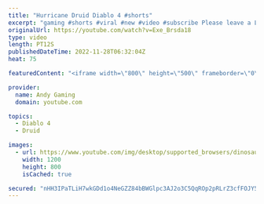 ```yaml
---
title: "Hurricane Druid Diablo 4 #shorts"
excerpt: "gaming #shorts #viral #new #video #subscribe Please leave a Like & Subscribe, it helps the channel grow!"
originalUrl: https://youtube.com/watch?v=Exe_Brsda18
type: video
length: PT12S
publishedDateTime: 2022-11-28T06:32:04Z
heat: 75

featuredContent: "<iframe width=\"800\" height=\"500\" frameborder=\"0\" src=\"https://www.youtube.com/embed/Exe_Brsda18\" allow=\"accelerometer; autoplay; encrypted-media; gyroscope; picture-in-picture\" allowfullscreen></iframe>"

provider:
  name: Andy Gaming
  domain: youtube.com

topics:
  - Diablo 4
  - Druid

images:
  - url: https://www.youtube.com/img/desktop/supported_browsers/dinosaur.png
    width: 1200
    height: 800
    isCached: true

secured: "nHH3IPaTLiH7wkGDd1o4NeGZZ84bBWGlpc3AJ2o3C5QqROp2pRLrZ3cfFOJY5ywpyx5COLC8PzSpyB+6BSDK77t/yF2bQBZnbkGwvzGa8aF+H/LBh16Ip18UbR8xXWFCgFrG9HRW4/z46xEIJPQr/f+0DbnhEY8w4Ppx3PKWpz4BE7LDuxHrYIpTHExxBeW7zoFpD/ssBzUygU4gTvVpyXtD/jc2Xnd9BvSgnze7MUeuh2JI6V+oXhtZiAgU5fuWBR/IgOGdF6m9RrguxrEzdNQDsE/RuLbiFwEZpEcJm4szqKn+DmROs1EqbAWfWSd3mPw6SBJQTRAcsPvcR7LN7Mjp2eRGlFRBTvVzQ5plaCoMUIlwxL8UVUzzeo9IGE6GSKBZL9+cb+4UfOqq7JTDLjA0NmfR46+isxKBev+sqRA=;4d0zQ5y+45i7TBNML4HzwA=="
---
```



